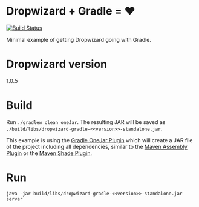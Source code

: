 # Dropwizard + Gradle = &hearts;

[![Build Status](https://travis-ci.org/kishaningithub/dropwizard-gradle.svg?branch=master)](https://travis-ci.org/kishaningithub/dropwizard-gradle)

Minimal example of getting Dropwizard going with Gradle.

# Dropwizard version
1.0.5

# Build

Run `./gradlew clean oneJar`. The resulting JAR will be saved as `./build/libs/dropwizard-gradle-<<version>>-standalone.jar`.

This example is using the [Gradle OneJar Plugin](https://github.com/rholder/gradle-one-jar) which will create
a JAR file of the project including all dependencies, similar to the [Maven Assembly Plugin](http://maven.apache.org/plugins/maven-assembly-plugin/)
or the [Maven Shade Plugin](http://maven.apache.org/plugins/maven-shade-plugin/).


# Run

`java -jar build/libs/dropwizard-gradle-<<version>>-standalone.jar server`